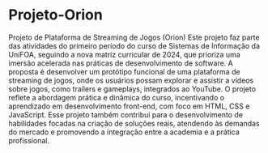 # Projeto-Orion

Projeto de Plataforma de Streaming de Jogos (Orion) Este projeto faz parte das atividades do primeiro período do curso de Sistemas de Informação da UniFOA, seguindo a nova matriz curricular de 2024, que prioriza uma imersão acelerada nas práticas de desenvolvimento de software.  A proposta é desenvolver um protótipo funcional de uma plataforma de streaming de jogos, onde os usuários possam explorar e assistir a vídeos sobre jogos, como trailers e gameplays, integrados ao YouTube. O projeto reflete a abordagem prática e dinâmica do curso, incentivando o aprendizado em desenvolvimento front-end, com foco em HTML, CSS e JavaScript.  Esse projeto também contribui para o desenvolvimento de habilidades focadas na criação de soluções reais, atendendo às demandas do mercado e promovendo a integração entre a academia e a prática profissional.